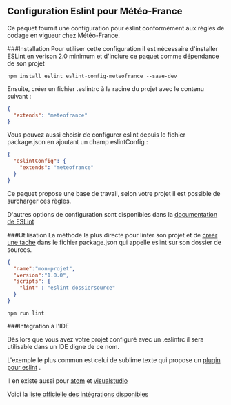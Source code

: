 ## Configuration Eslint pour Météo-France
Ce paquet fournit une configuration pour eslint conformément aux règles de codage en vigueur chez Météo-France.

###Installation
Pour utiliser cette configuration il est nécessaire d'installer ESLint en verison 2.0 minimum et d'inclure ce paquet comme dépendance de son projet

```
npm install eslint eslint-config-meteofrance --save-dev
```


Ensuite, créer un fichier .eslintrc à la racine du projet avec le contenu suivant :

```json
{
  "extends": "meteofrance"
}
```

Vous pouvez aussi choisir de configurer eslint depuis le fichier package.json en ajoutant un champ eslintConfig :

```json
{
  "eslintConfig": {
    "extends": "meteofrance"
  }
}
```

Ce paquet propose une base de travail, selon votre projet il est possible de surcharger ces règles.

D'autres options de configuration sont disponibles dans la [documentation de ESLint](http://eslint.org/docs/user-guide/configuring)

###Utilisation
La méthode la plus directe pour linter son projet et de [créer une tache](https://docs.npmjs.com/misc/scripts) dans le fichier package.json qui appelle eslint sur son dossier de sources.

```json
{
  "name":"mon-projet",
  "version":"1.0.0",
  "scripts": {
    "lint" : "eslint dossiersource"
  }
}
```

```
npm run lint
```

###Intégration à l'IDE

Dès lors que vous avez votre projet configuré avec un .eslintrc il sera utilisable dans un IDE digne de ce nom. 

L'exemple le plus commun est celui de sublime texte qui propose un [plugin pour eslint](https://github.com/roadhump/SublimeLinter-eslint) . 

Il en existe aussi pour [atom](https://atom.io/packages/linter-eslint) et [visualstudio](https://code.visualstudio.com/Docs/languages/javascript#_javascript-linters-eslint-jshint)

Voici la [liste officielle des intégrations disponibles](http://eslint.org/docs/user-guide/integrations)
